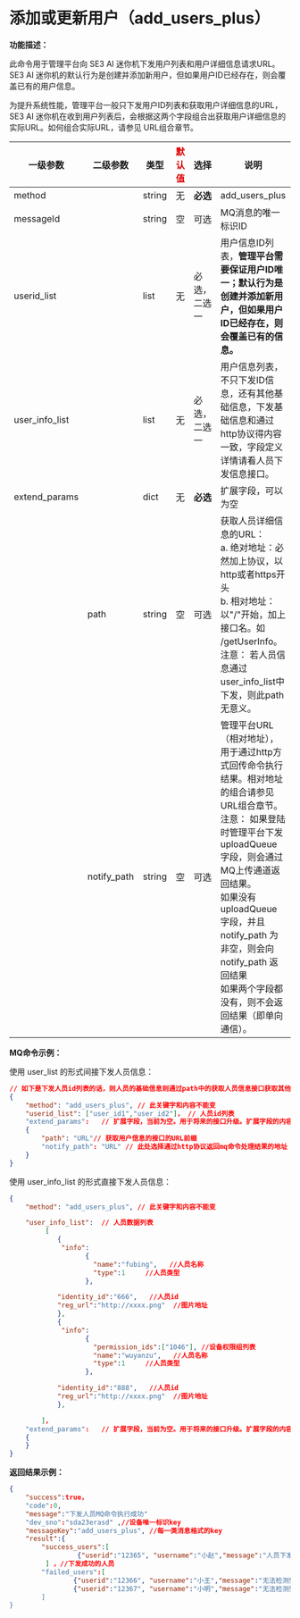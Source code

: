 # 添加或更新用户（add\_users\_plus）

**功能描述：**

此命令用于管理平台向 SE3 AI 迷你机下发用户列表和用户详细信息请求URL。SE3 AI 迷你机的默认行为是创建并添加新用户，但如果用户ID已经存在，则会覆盖已有的用户信息。

为提升系统性能，管理平台一般只下发用户ID列表和获取用户详细信息的URL，SE3 AI 迷你机在收到用户列表后，会根据这两个字段组合出获取用户详细信息的实际URL。如何组合实际URL，请参见 URL组合章节。

| **一级参数**   | **二级参数** | **类型** | <font color="#dd0000">默认值</font> | **选择**     | **说明**                                                     | <font color="#dd0000">举例</font>      |
| -------------- | ------------ | -------- | ----------------------------------- | ------------ | ------------------------------------------------------------ | -------------------------------------- |
| method         |              | string   | 无                                  | **必选**     | add_users_plus                                               | “add_users_plus”                       |
| messageId      |              | string   | 空                                  | 可选         | MQ消息的唯一标识ID                                           | “004a5b58-32e8-487e-a90a-2ce443877e7e” |
| userid_list    |              | list     | 无                                  | 必选，二选一 | 用户信息ID列表，**管理平台需要保证用户ID唯一；默认行为是创建并添加新用户，但如果用户ID已经存在，则会覆盖已有的信息。** | ["user_id1","user_id2"]                |
| user_info_list |              | list     | 无                                  | 必选，二选一 | 用户信息列表，不只下发ID信息，还有其他基础信息，下发基础信息和通过http协议得内容一致，字段定义详情请看人员下发信息接口。 |                                        |
| extend_params  |              | dict     | 无                                  | **必选**     | 扩展字段，可以为空                                           |                                        |
|                | path         | string   | 空                                  | 可选         | 获取人员详细信息的URL：<br/> a. 绝对地址：必然加上协议，以http或者https开头 <br/>b. 相对地址：以"/"开始，加上接口名。如 /getUserInfo。<br/> 注意： 若人员信息通过user_info_list中下发，则此path无意义。 | “http://ip:port/getPersonInfo”         |
|                | notify_path  | string   | 空                                  | 可选         | 管理平台URL（相对地址），用于通过http方式回传命令执行结果。相对地址的组合请参见 URL组合章节。<br/>注意： 如果登陆时管理平台下发 uploadQueue 字段，则会通过MQ上传通道返回结果。 <br/>如果没有 uploadQueue 字段，并且 notify_path 为非空，则会向 notify_path 返回结果 <br/>如果两个字段都没有，则不会返回结果（即单向通信）。 | "http://ip:port:/getResult"            |

**MQ命令示例：**

使用 user\_list 的形式间接下发人员信息：

```json
// 如下是下发人员id列表的话，则人员的基础信息则通过path中的获取人员信息接口获取其他基础信息 
{
    "method": "add_users_plus", // 此关键字和内容不能变
    "userid_list": ["user_id1","user_id2"]， // 人员id列表
    "extend_params":   // 扩展字段，当前为空。用于将来的接口升级。扩展字段的内容以字典的形式填充，但扩展字段本身为必选。
    { 
        "path": "URL"// 获取用户信息的接口的URL前缀
        "notify_path": "URL" // 此处选择通过http协议返回mq命令处理结果的地址
    }  
}
```

使用 user\_info\_list 的形式直接下发人员信息：

```json
{
    "method": "add_users_plus", // 此关键字和内容不能变

    "user_info_list":  // 人员数据列表
         [
            {
             "info":
                   {
                     "name":"fubing",   //人员名称
                     "type":1     //人员类型
                   },

            "identity_id":"666",   //人员id
            "reg_url":"http://xxxx.png"  //图片地址
            },
            {
             "info":
                   {
                     "permission_ids":["1046"], //设备权限组列表
                     "name":"wuyanzu",   //人员名称
                     "type":1     //人员类型
                   },

            "identity_id":"888",   //人员id
            "reg_url":"http://xxxx.png"  //图片地址
            },

        ]，
    "extend_params":   // 扩展字段，当前为空。用于将来的接口升级。扩展字段的内容以字典的形式填充，但扩展字段本身为必选。
    { 
    }  
}
```

**返回结果示例：**

```json
{
    "success":true，
    "code":0,
    "message":"下发人员MQ命令执行成功"
    "dev_sno":"sda23erasd" ,//设备唯一标识key
    "messageKey":"add_users_plus", //每一类消息格式的key
    "result":{
        "success_users":[
                 {"userid":"12365", "username":"小赵","message":"人员下发成功"，"code":0}
         ] ，//下发成功的人员
        "failed_users":[
                {"userid":"12366", "username":"小王","message":"无法检测到人脸", "code":"40094"},//插入失败的人员
                {"userid":"12367", "username":"小明","message":"无法检测到人脸,  "code":"40094"}
        ]
}
```

